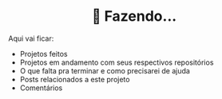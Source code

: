 <!--
title: "Projetos"
link: "/projects"
author: taffarel55
date: 22-10-2012
-->

<center>

# 🚧 Fazendo...

</center>

Aqui vai ficar:

- Projetos feitos
- Projetos em andamento com seus respectivos repositórios
- O que falta pra terminar e como precisarei de ajuda
- Posts relacionados a este projeto
- Comentários

